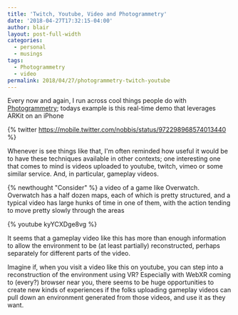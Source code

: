 ```yaml
---
title: 'Twitch, Youtube, Video and Photogrammetry'
date: '2018-04-27T17:32:15-04:00'
author: blair
layout: post-full-width
categories:
  - personal
  - musings
tags:
  - Photogrammetry
  - video
permalink: 2018/04/27/photogrammetry-twitch-youtube
---
```

Every now and again, I run across cool things people do with [Photogrammetry](https://en.wikipedia.org/wiki/Photogrammetry); todays example is this real-time demo that leverages ARKit on an iPhone

{% twitter https://mobile.twitter.com/nobbis/status/972298968574013440 %}

Whenever is see things like that, I'm often reminded how useful it would be to have these techniques available in other contexts;  one interesting one that comes to mind is videos uploaded to youtube, twitch, vimeo or some similar service.  And, in particular, gameplay videos.  

{% newthought "Consider" %} a video of a game like Overwatch.  Overwatch  has a half dozen maps, each of which is pretty structured, and a typical video has large hunks of time in one of them, with the action tending to move pretty slowly through the areas

{% youtube kyYCXDge8vg %}

It seems that a gameplay video like this has more than enough information to allow the environment to be (at least partially) reconstructed, perhaps separately for different parts of the video.  

Imagine if, when you visit a video like this on youtube, you can step into a reconstruction of the environment using VR?  Especially with WebXR coming to (every?) browser near you, there seems to be huge opportunities  to create new kinds of experiences if the folks uploading gameplay videos can pull down an environment generated from those videos, and use it as they want.
